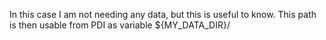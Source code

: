 In this case I am not needing any data, but this is useful to know. This path is then usable from PDI as variable   ${MY_DATA_DIR}/
